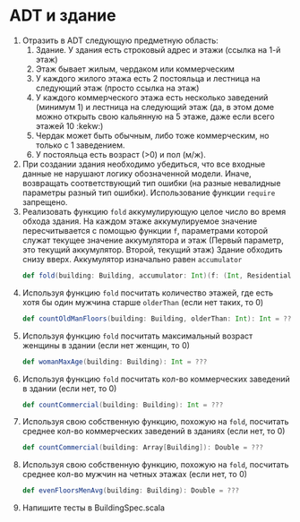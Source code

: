 # ADT и здание
1. Отразить в ADT следующую предметную область:
    1. Здание. У здания есть строковый адрес и этажи (ссылка на 1-й этаж)
    1. Этаж бывает жилым, чердаком или коммерческим
    1. У каждого жилого этажа есть 2 постояльца и лестница на следующий этаж (просто ссылка на этаж)
    1. У каждого коммерческого этажа есть несколько заведений (минимум 1) и лестница на следующий этаж (да, в этом доме можно открыть свою кальянную на 5 этаже, даже если всего этажей 10 :kekw:)
    1. Чердак может быть обычным, либо тоже коммерческим, но только с 1 заведением.
    1. У постояльца есть возраст (>0) и пол (м/ж).
1. При создании здания необходимо убедиться, что все входные данные не нарушают логику обозначенной модели. Иначе, возвращать соответствующий тип ошибки (на разные невалидные параметры разный тип ошибки). Использование функции `require` запрещено. 
1. Реализовать функцию `fold` аккумулирующую целое число во время обхода здания. На каждом этаже аккумулируемое значение пересчитывается с помощью функции `f`, параметрами которой служат текущее значение аккумулятора и этаж (Первый параметр, это текущий аккумулятор. Второй, текущий этаж)
Здание обходить снизу вверх. Аккумулятор изначально равен `accumulator`
    ```scala
    def fold(building: Building, accumulator: Int)(f: (Int, ResidentialFloor) => Int): Int = ???
    ```
1. Используя функцию `fold` посчитать количество этажей, где есть хотя бы один мужчина старше `olderThan`
(если нет таких, то 0)
    ```scala
    def countOldManFloors(building: Building, olderThan: Int): Int = ???
    ```
1. Используя функцию `fold` посчитать максимальный возраст женщины в здании
(если нет женщин, то 0)
    ```scala
    def womanMaxAge(building: Building): Int = ???
    ```
1. Используя функцию `fold` посчитать кол-во коммерческих заведений в здании (если нет, то 0)
    ```scala
    def countCommercial(building: Building): Int = ???
    ```
1. Используя свою собственную функцию, похожую на `fold`, посчитать среднее кол-во коммерческих заведений в зданиях (если нет, то 0)
    ```scala
    def countCommercial(building: Array[Building]): Double = ???
    ```
1. Используя свою собственную функцию, похожую на `fold`, посчитать среднее кол-во мужчин на четных этажах (если нет, то 0)
    ```scala
    def evenFloorsMenAvg(building: Building): Double = ???
    ```
1. Напишите тесты в BuildingSpec.scala
